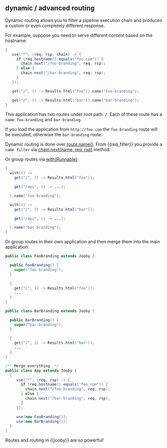 ## dynamic / advanced routing

Dynamic routing allows you to filter a pipeline execution chain and produces a custom or even completely different response.

For example, suppose you need to serve different content based on the hostname:

```java
{
   use("*", (req, rsp, chain) -> {
     if (req.hostname().equals("foo.com")) {
       chain.next("/foo-branding", req, rsp);
     } else {
       chain.next("/bar-branding", req, rsp);
     }
   });

   get("/", () -> Results.html("foo")).name("foo-branding");

   get("/", () -> Results.html("bar")).name("bar-branding");
}

```

This application has two routes under root path: `/`. Each of these route has a `name`: `foo-branding` and `bar-branding`.

If you load the application from `http://foo.com` the `foo-branding` route will be executed, otherwise the `bar-branding` route.

Dynamic routing is done over [route.name()]({{defdocs}}/Route.html#name--). From {{req_filter}} you provide a `name filter` via [chain.next(name, req, rsp)](/apidocs/org/jooby/Route.Chain.html#next-java.lang.String-org.jooby.Request-org.jooby.Response-) method. 

Or group routes via [with(Runnable)]({{defdocs}}/Jooby.html#with-java.lang.Runnable-):

```java
{
  with(() -> 
    get("/", () -> Results.html("foo"));

    get("/api", () -> ...);

  ).name("foo-branding");

  with(() -> 
    get("/", () -> Results.html("bar"));

    get("/api", () -> ...);

  ).name("bar-branding");
}
```

Or group routes in their own application and then merge them into the main application:

```java
public class FooBranding extends Jooby {

  public FooBranding() {
    super("foo-branding");
  }

  {
    get("/", () -> Results.html("foo"));
    ...
  }
}

public class BarBranding extends Jooby {

  public BarBranding() {
    super("bar-branding");
  }

  {
    get("/", () -> Results.html("bar"));
    ...
  }
}

/** Merge everything .*/
public class App extends Jooby {
  {
     use("*", (req, rsp) -> {
       if (req.hostname().equals("foo.com")) {
         chain.next("/foo-branding", req, rsp);
       } else {
         chain.next("/bar-branding", req, rsp);
       }
     });

     use(new FooBranding());
     use(new BarBranding());
  }
}
```

Routes and routing in {{jooby}} are so powerful!
